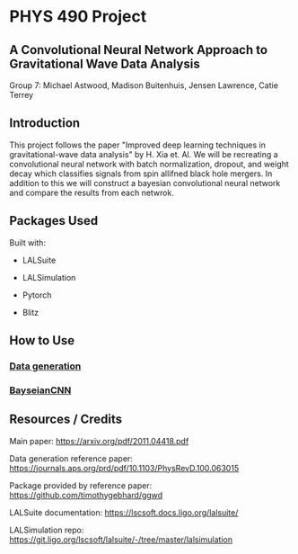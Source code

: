 # PHYS 490 Project #
## A Convolutional Neural Network Approach to Gravitational Wave Data Analysis ##
Group 7: Michael Astwood, Madison Buitenhuis, Jensen Lawrence, Catie Terrey

## Introduction ##

This project follows the paper  "Improved deep learning techniques in gravitational-wave data analysis" by H. Xia et. Al. We will be recreating a convolutional neural network with batch normalization, dropout, and weight decay which classifies signals from spin allifned black hole mergers. In addition to this we will construct a bayesian convolutional neural network and compare the results from each netwrok. 

## Packages Used ##
Built with: 

* LALSuite

* LALSimulation

* Pytorch

* Blitz



## How to Use ##

### [Data generation](https://github.com/jensen-lawrence/Phys490-Project/tree/main/data_generation) ###



### [BayseianCNN](https://github.com/jensen-lawrence/Phys490-Project/blob/main/bnn_files/bnn.py) ###

## Resources / Credits ##

Main paper: https://arxiv.org/pdf/2011.04418.pdf

Data generation reference paper: https://journals.aps.org/prd/pdf/10.1103/PhysRevD.100.063015

Package provided by reference paper: https://github.com/timothygebhard/ggwd

LALSuite documentation: https://lscsoft.docs.ligo.org/lalsuite/

LALSimulation repo: https://git.ligo.org/lscsoft/lalsuite/-/tree/master/lalsimulation
